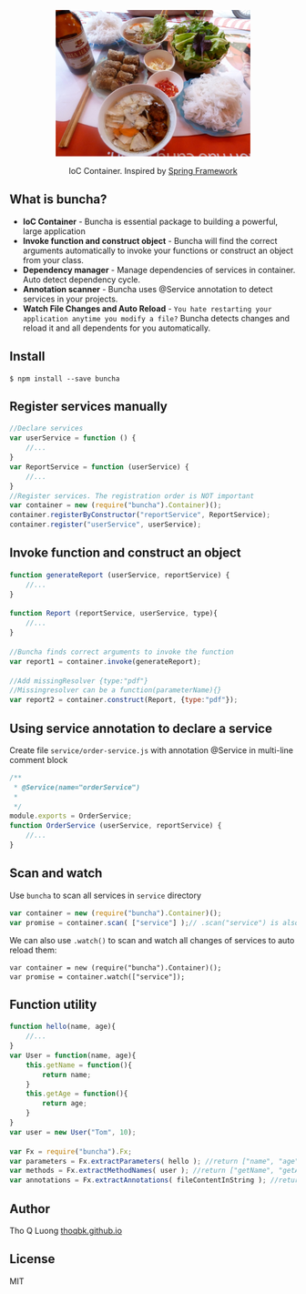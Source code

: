 <p align="center">
    <img height="257" src="https://raw.githubusercontent.com/thoqbk/buncha/master/docs/logo.jpg"/>
    <p align="center">IoC Container. Inspired by <a href="http://spring.io/">Spring Framework</a></p>
</p>



## What is buncha?
- **IoC Container** - Buncha is essential package to building a powerful, large application
- **Invoke function and construct object** - Buncha will find the correct arguments automatically to invoke your functions or construct an object from your class.
- **Dependency manager** - Manage dependencies of services in container. Auto detect dependency cycle.
- **Annotation scanner** - Buncha uses @Service annotation to detect services in your projects.
- **Watch File Changes and Auto Reload** - `You hate restarting your application anytime you modify a file?` Buncha detects changes and reload it and all dependents for you automatically.

## Install
```
$ npm install --save buncha
```
## Register services manually
```js
//Declare services
var userService = function () {
    //...
}
var ReportService = function (userService) {
    //...
}
//Register services. The registration order is NOT important
var container = new (require("buncha").Container)();
container.registerByConstructor("reportService", ReportService);
container.register("userService", userService);
```
## Invoke function and construct an object
```js
function generateReport (userService, reportService) {
    //...
}

function Report (reportService, userService, type){
    //...
}

//Buncha finds correct arguments to invoke the function
var report1 = container.invoke(generateReport);

//Add missingResolver {type:"pdf"}
//Missingresolver can be a function(parameterName){}
var report2 = container.construct(Report, {type:"pdf"});
```

## Using service annotation to declare a service
Create file `service/order-service.js` with annotation @Service in multi-line comment block
```js
/**
 * @Service(name="orderService")
 *
 */
module.exports = OrderService;
function OrderService (userService, reportService) {
    //...
}
```

## Scan and watch

Use `buncha` to scan all services in `service` directory
```js
var container = new (require("buncha").Container)();
var promise = container.scan( ["service"] );// .scan("service") is also OK.
```
We can also use `.watch()` to scan and watch all changes of services to auto reload them:
```
var container = new (require("buncha").Container)();
var promise = container.watch(["service"]);
```

## Function utility
```js
function hello(name, age){
    //...
}
var User = function(name, age){
    this.getName = function(){
        return name;
    }
    this.getAge = function(){
        return age;
    }
}
var user = new User("Tom", 10);

var Fx = require("buncha").Fx;
var parameters = Fx.extractParameters( hello ); //return ["name", "age"]
var methods = Fx.extractMethodNames( user ); //return ["getName", "getAge"]
var annotations = Fx.extractAnnotations( fileContentInString ); //return all annotations

```

## Author
Tho Q Luong [thoqbk.github.io](http://thoqbk.github.io/)

## License
MIT